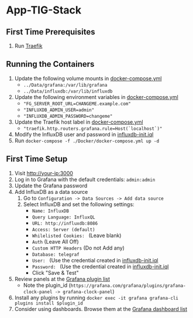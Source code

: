 # App-TIG-Stack

## First Time Prerequisites

1. Run [Traefik](https://github.com/HackingServerHomelab/App-Traefik)

## Running the Containers

1. Update the following volume mounts in [docker-compose.yml](./Docker/docker-compose.yml)
    * `../Data/grafana:/var/lib/grafana`
    * `../Data/influxdb:/var/lib/influxdb`
2. Update the following environment variables in [docker-compose.yml](./Docker/docker-compose.yml)
    * `"FG_SERVER_ROOT_URL=CHANGEME.example.com"`
    * `"INFLUXDB_ADMIN_USER=admin"`
    * `"INFLUXDB_ADMIN_PASSWORD=changeme"`
3. Update the Traefik host label in [docker-compose.yml](./Docker/docker-compose.yml)
    * ``"traefik.http.routers.grafana.rule=Host(`localhost`)"``
4. Modify the InfluxDB user and password in [influxdb-init.iql](./Config/influxdb-scripts/influxdb-init.iql)
5. Run `docker-compose -f ./Docker/docker-compose.yml up -d`

## First Time Setup

1. Visit <http://your-ip:3000>
2. Log in to Grafana with the default credentials: `admin:admin`
3. Update the Grafana password
4. Add InfluxDB as a data source
    1. Go to `Configuration -> Data Sources -> Add data source`
    2. Select InfluxDB and set the following settings:
        * `Name: InfluxDB`
        * `Query Language: InfluxQL`
        * `URL: http://influxdb:8086`
        * `Access: Server (default)`
        * `Whilelisted Cookies: ` (Leave blank)
        * `Auth` (Leave All Off)
        * `Custom HTTP Headers` (Do not Add any)
        * `Database: telegraf`
        * `User: ` (Use the credential created in [influxdb-init.iql](./Config/influxdb-scripts/influxdb-init.iql)
        * `Password: ` (Use the credential created in [influxdb-init.iql](./Config/influxdb-scripts/influxdb-init.iql)
        * Click "Save & Test"
5. Review panels at the [Grafana plugin list](https://grafana.com/grafana/plugins?type=panel)
    * Note the plugin_id (`https://grafana.com/grafana/plugins/grafana-clock-panel -> grafana-clock-panel`)
6. Install any plugins by running `docker exec -it grafana grafana-cli plugins install $plugin_id`
7. Consider using dashboards. Browse them at the [Grafana dashboard list](https://grafana.com/grafana/dashboards)

